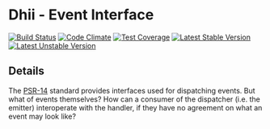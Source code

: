 # Dhii - Event Interface

[![Build Status](https://travis-ci.org/Dhii/event-interface.svg?branch=develop)](https://travis-ci.org/Dhii/event-interface)
[![Code Climate](https://codeclimate.com/github/Dhii/event-interface/badges/gpa.svg)](https://codeclimate.com/github/Dhii/event-interface)
[![Test Coverage](https://codeclimate.com/github/Dhii/event-interface/badges/coverage.svg)](https://codeclimate.com/github/Dhii/event-interface/coverage)
[![Latest Stable Version](https://poser.pugx.org/dhii/event-interface/version)](https://packagist.org/packages/dhii/event-interface)
[![Latest Unstable Version](https://poser.pugx.org/dhii/event-interface/v/unstable)](https://packagist.org/packages/dhii/event-interface)

## Details
The [PSR-14][] standard provides interfaces used for dispatching events. But what of events themselves?
How can a consumer of the dispatcher (i.e. the emitter) interoperate with the handler, if they have no agreement
on what an event may look like? 

[PSR-14]: https://www.php-fig.org/psr/psr-14/
